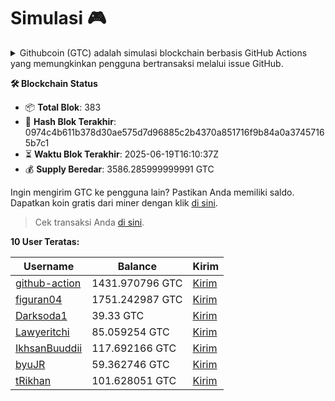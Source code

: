 # Simulasi 🎮

<details>
    <summary>Githubcoin (GTC) adalah simulasi blockchain berbasis GitHub Actions yang memungkinkan pengguna bertransaksi melalui issue GitHub.</summary>
    <p>Setiap 8 jam, sistem menambahkan blok baru dan mencetak 9.589 GTC, dengan mekanisme halving setiap tahun untuk mengurangi emisi koin seiring waktu. Simulasi ini berfokus pada transparansi dengan pencatatan terbuka di repository, tetapi tidak menerapkan desentralisasi karena seluruh proses dikendalikan oleh workflow GitHub. Selain desentralisasi dan transparansi, aspek lain seperti keamanan, konsensus, dan efisiensi transaksi juga menjadi elemen penting dalam blockchain nyata, meskipun tidak sepenuhnya diterapkan dalam simulasi ini.</p>
    </details>

<!--blockchain:start-->

**🛠 Blockchain Status**
- 📦 **Total Blok**: 383
- 🔗 **Hash Blok Terakhir**: 0974c4b611b378d30ae575d7d96885c2b4370a851716f9b84a0a37457165b7c1
- ⏳ **Waktu Blok Terakhir**: 2025-06-19T16:10:37Z
- 💰 **Supply Beredar**: 3586.285999999991 GTC

<!--blockchain:end-->

<!--user:start-->

Ingin mengirim GTC ke pengguna lain? Pastikan Anda memiliki saldo.
Dapatkan koin gratis dari miner dengan klik [di sini](https://github.com/figuran04/gtcscan/issues/new?title=Terima+dari+@github-action&body=Cukup+kirim+dan+menunggu+transaksi+divalidasi).

> Cek transaksi Anda [di sini](https://figuran04.github.io/gtcscan).

**10 User Teratas:**

| Username | Balance | Kirim |
|----------|---------|-------|
| [github-action](https://figuran04.github.io/gtcscan/?q=github-action) | 1431.970796 GTC | [Kirim](https://github.com/figuran04/gtcscan/issues/new?title=Kirim+1.23+GTC+ke+@github-action&body=Nominal+dapat+diganti+terlebih+dahulu+sebelum+mengirim+dan+menunggu+transaksi+divalidasi) |
| [figuran04](https://figuran04.github.io/gtcscan/?q=figuran04) | 1751.242987 GTC | [Kirim](https://github.com/figuran04/gtcscan/issues/new?title=Kirim+1.23+GTC+ke+@figuran04&body=Nominal+dapat+diganti+terlebih+dahulu+sebelum+mengirim+dan+menunggu+transaksi+divalidasi) |
| [Darksoda1](https://figuran04.github.io/gtcscan/?q=Darksoda1) | 39.33 GTC | [Kirim](https://github.com/figuran04/gtcscan/issues/new?title=Kirim+1.23+GTC+ke+@Darksoda1&body=Nominal+dapat+diganti+terlebih+dahulu+sebelum+mengirim+dan+menunggu+transaksi+divalidasi) |
| [Lawyeritchi](https://figuran04.github.io/gtcscan/?q=Lawyeritchi) | 85.059254 GTC | [Kirim](https://github.com/figuran04/gtcscan/issues/new?title=Kirim+1.23+GTC+ke+@Lawyeritchi&body=Nominal+dapat+diganti+terlebih+dahulu+sebelum+mengirim+dan+menunggu+transaksi+divalidasi) |
| [IkhsanBuuddii](https://figuran04.github.io/gtcscan/?q=IkhsanBuuddii) | 117.692166 GTC | [Kirim](https://github.com/figuran04/gtcscan/issues/new?title=Kirim+1.23+GTC+ke+@IkhsanBuuddii&body=Nominal+dapat+diganti+terlebih+dahulu+sebelum+mengirim+dan+menunggu+transaksi+divalidasi) |
| [byuJR](https://figuran04.github.io/gtcscan/?q=byuJR) | 59.362746 GTC | [Kirim](https://github.com/figuran04/gtcscan/issues/new?title=Kirim+1.23+GTC+ke+@byuJR&body=Nominal+dapat+diganti+terlebih+dahulu+sebelum+mengirim+dan+menunggu+transaksi+divalidasi) |
| [tRikhan](https://figuran04.github.io/gtcscan/?q=tRikhan) | 101.628051 GTC | [Kirim](https://github.com/figuran04/gtcscan/issues/new?title=Kirim+1.23+GTC+ke+@tRikhan&body=Nominal+dapat+diganti+terlebih+dahulu+sebelum+mengirim+dan+menunggu+transaksi+divalidasi) |


<!--user:end-->






































































































































































































































































































































































































































